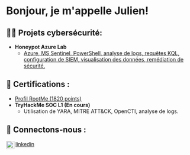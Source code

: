 # Bonjour, je m'appelle Julien! <br/>


## 👨‍💻 Projets cybersécurité:

- **Honeypot Azure Lab**
  - [Azure, MS Sentinel, PowerShell, analyse de logs, requêtes KQL, configuration de SIEM, visualisation des données, remédiation de sécurité.](https://github.com/julienlungyf/AzureHoneyPot/)

## 📜 Certifications :

- [Profil RootMe (1820 points)](https://www.root-me.org/Hyraelx)
- **TryHackMe SOC L1 (En cours)**
  - Utilisation de YARA, MITRE ATT&CK, OpenCTI, analyse de logs.

 ## 🤳 Connectons-nous :


[<img align="left" alt="Julien | LinkedIn" width="22px" src="https://cdn.jsdelivr.net/npm/simple-icons@v3/icons/linkedin.svg" />](https://www.linkedin.com/in/julien-lung-yut-fong/)[linkedin](https://www.linkedin.com/in/julien-lung-yut-fong/)
